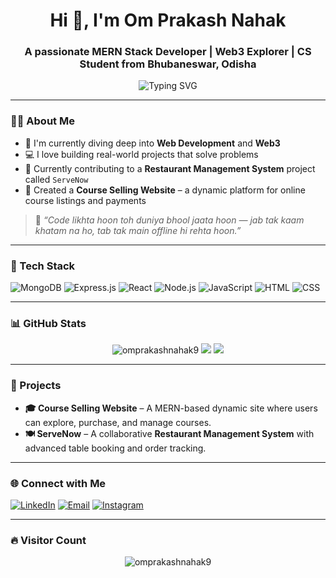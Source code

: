 <h1 align="center">Hi 👋, I'm Om Prakash Nahak</h1>
<h3 align="center">A passionate MERN Stack Developer | Web3 Explorer | CS Student from Bhubaneswar, Odisha</h3>

<p align="center">
  <img src="https://readme-typing-svg.demolab.com?font=Fira+Code&size=22&pause=1000&color=4C8EDA&center=true&vCenter=true&width=435&lines=Full-Stack+Web+Developer;Web3+Learner+%7C+CS+Student;Building+Projects+%7C+Learning+Daily" alt="Typing SVG" />
</p>

---

### 🧑‍💻 About Me

- 🚀 I'm currently diving deep into **Web Development** and **Web3**
- 💻 I love building real-world projects that solve problems
- 🌱 Currently contributing to a **Restaurant Management System** project called `ServeNow`
- 🛒 Created a **Course Selling Website** – a dynamic platform for online course listings and payments

> 🧠 _“Code likhta hoon toh duniya bhool jaata hoon — jab tak kaam khatam na ho, tab tak main offline hi rehta hoon.”_

---

### 🔧 Tech Stack

![MongoDB](https://img.shields.io/badge/-MongoDB-4ea94b?style=for-the-badge&logo=mongodb&logoColor=white)
![Express.js](https://img.shields.io/badge/-Express.js-000000?style=for-the-badge&logo=express&logoColor=white)
![React](https://img.shields.io/badge/-React-61dafb?style=for-the-badge&logo=react&logoColor=black)
![Node.js](https://img.shields.io/badge/-Node.js-3c873a?style=for-the-badge&logo=node.js&logoColor=white)
![JavaScript](https://img.shields.io/badge/-JavaScript-F7DF1E?style=for-the-badge&logo=javascript&logoColor=black)
![HTML](https://img.shields.io/badge/-HTML5-E34F26?style=for-the-badge&logo=html5&logoColor=white)
![CSS](https://img.shields.io/badge/-CSS3-1572B6?style=for-the-badge&logo=css3&logoColor=white)

---

### 📊 GitHub Stats

<p align="center">
  <img src="https://github-readme-stats.vercel.app/api?username=omprakashnahak9&show_icons=true&theme=radical" alt="omprakashnahak9" />
  <img src="https://streak-stats.demolab.com?user=omprakashnahak9&theme=radical&hide_border=false" />
  <img src="https://github-readme-stats.vercel.app/api/top-langs/?username=omprakashnahak9&layout=compact&theme=radical" />
</p>

---

### 🚀 Projects

- **🎓 Course Selling Website** – A MERN-based dynamic site where users can explore, purchase, and manage courses.
- **🍽️ ServeNow** – A collaborative **Restaurant Management System** with advanced table booking and order tracking.

---

### 🌐 Connect with Me

[![LinkedIn](https://img.shields.io/badge/LinkedIn-OmPrakashNahak-blue?style=for-the-badge&logo=linkedin)](https://www.linkedin.com/in/omprakashnahak)
[![Email](https://img.shields.io/badge/Gmail-omprakashnahak9@gmail.com-red?style=for-the-badge&logo=gmail&logoColor=white)](mailto:omprakashnahak9@gmail.com)
[![Instagram](https://img.shields.io/badge/@om_prakashnahak-E4405F?style=for-the-badge&logo=instagram&logoColor=white)](https://instagram.com/om_prakashnahak)

---

### 🔥 Visitor Count

<p align="center">
  <img src="https://komarev.com/ghpvc/?username=omprakashnahak9&label=Profile%20views&color=0e75b6&style=flat" alt="omprakashnahak9" />
</p>
